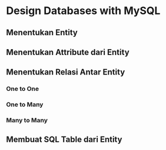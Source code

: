 # Design Databases with MySQL

## Menentukan Entity

## Menentukan Attribute dari Entity

## Menentukan Relasi Antar Entity

### One to One

### One to Many

### Many to Many

## Membuat SQL Table dari Entity
